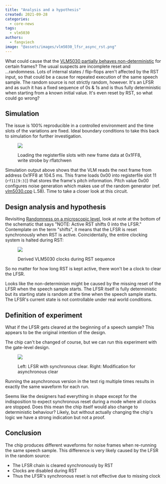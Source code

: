 ```yaml
---
title: "Analysis and a hypothesis"
created: 2021-09-28
categories: 
  - core-news
tags: 
  - vlm5030
authors: 
  - fangviech
image: "@assets/images/vlm5030_lfsr_async_rst.png"
---
```


What could cause that the [VLM5030 partially behaves non-deterministic](https://www.fpgaarcade.com/vlm5030-gate-level-design-validation-and-lock-step-comparison/) for certain frames? The usual suspects are incomplete reset and ...randomness. Lots of internal states / flip-flops aren't affected by the RST input, so that could be a cause for repeated execution of the same speech sample. The random source is not strictly random, however. It's an LFSR and as such it has a fixed sequence of 0s & 1s and is thus fully deterministic when starting from a known initial value. It's even reset by RST, so what could go wrong?

## Simulation

The issue is 100% reproducible in a controlled environment and the time slots of the variations are fixed. Ideal boundary conditions to take this back to simulation for further investigation.

<figure>

![](@assets/images/vlm5030_sim_destroy_gl_100ms.png)

<figcaption>Loading the registerfile slots with new frame data at 0x1FF8, write strobe by rflatchwen</figcaption>
</figure>

Simulation output above shows that the VLM reads the next frame from address 0x1FF8 at 104.5 ms. This frame loads 0x00 into registerfile slot 11 (`rf11[9:3]`) that stores the frame's pitch information. Pitch value 0x00 configures noise generation which makes use of the random generator (ref. [vlm5030.cpp](https://github.com/mamedev/mame/blob/7c721ed780a0be351b958543e2cece981c7827e3/src/devices/sound/vlm5030.cpp#L75) L.58). Time to take a closer look at this circuit.

## Design analysis and hypothesis

Revisiting [Randomness on a microscopic level](https://www.fpgaarcade.com/randomness-on-a-microscopic-level/), look at note at the bottom of the schematic that says "NOTE: Active RST shifts 0 into the LFSR." Contemplate on the term "shifts", it means that the LFSR is reset synchronously when RST is active. Coincidentally, the entire clocking system is halted during RST:

<figure>

![](@assets/images/vlm5030_sim_rst.png)

<figcaption>Derived VLM5030 clocks during RST sequence</figcaption>
</figure>

So no matter for how long RST is kept active, there won't be a clock to clear the LFSR.

Looks like the non-determinism might be caused by the missing reset of the LFSR when the speech sample starts. The LFSR itself is fully deterministic but its starting state is random at the time when the speech sample starts. The LFSR's current state is not controllable under real world conditions.

## Definition of experiment

What if the LFSR gets cleared at the beginning of a speech sample? This appears to be the original intention of the design.

The chip can't be changed of course, but we can run this experiment with the gate-level design.

<figure>

![](@assets/images/vlm5030_lfsr_async_rst.png)

<figcaption>Left: LFSR with synchronous clear. Right: Modification for asynchronous clear</figcaption>
</figure>

Running the asynchronous version in the test rig multiple times results in exactly the same waveform for each run.

Seems like the designers had everything in shape except for the indisposition to expect synchronous reset during a mode where all clocks are stopped. Does this mean the chip itself would also change to deterministic behaviour? Likely, but without actually changing the chip's logic we have a strong indication but not a proof.

## Conclusion

The chip produces different waveforms for noise frames when re-running the same speech sample. This difference is very likely caused by the LFSR in the random source:

- The LFSR chain is cleared synchronously by RST
- Clocks are disabled during RST
- Thus the LFSR's synchronous reset is not effective due to missing clock
